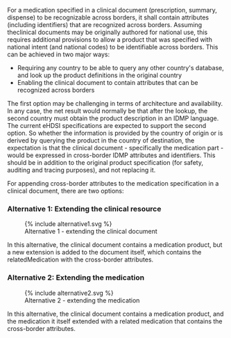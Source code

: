For a medication specified in a clinical document (prescription, summary, dispense) to be recognizable across borders, it shall contain attributes (including identifiers) that are recognized across borders. 
Assuming theclinical documents may be originally authored for national use, this requires additional provisions to allow a product that was specified with national intent (and national codes) to be identifiable across borders.
This can be achieved in two major ways: 

* Requiring any country to be able to query any other country's database, and look up the product definitions in the original country
* Enabling the clinical document to contain attributes that can be recognized across borders

The first option may be challenging in terms of architecture and availability. In any case, the net result would normally be that after the lookup, the second country must obtain the product description in an IDMP language.
The current eHDSI specifications are expected to support the second option. So whether the information is provided by the country of origin or is derived by querying the product in the country of destination, the expectation is that the clinical document - specifically the medication part - would be expressed in cross-border IDMP attributes and identifiers.
This should be in addition to the original product specification (for safety, auditing and tracing purposes), and not replacing it.

For appending cross-border attributes to the medication specification in a clinical document, there are two options:

### Alternative 1: Extending the clinical resource
  <figure>
    {% include alternative1.svg %}
    <figcaption>Alternative 1 - extending the clinical document</figcaption>
  </figure>
In this alternative, the clinical document contains a medication product, but a new extension is added to the document itself, which contains the relatedMedication with the cross-border attributes.

  
### Alternative 2: Extending the medication
  <figure>
    {% include alternative2.svg %}
    <figcaption>Alternative 2 - extending the medication</figcaption>
  </figure>
In this alternative, the clinical document contains a medication product, and the medication it itself extended with a related medication that contains the cross-border attributes.
